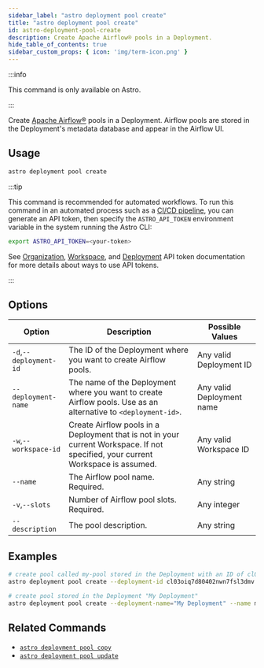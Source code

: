 ```yaml
---
sidebar_label: "astro deployment pool create"
title: "astro deployment pool create"
id: astro-deployment-pool-create
description: Create Apache Airflow® pools in a Deployment.
hide_table_of_contents: true
sidebar_custom_props: { icon: 'img/term-icon.png' }
---
```


:::info

This command is only available on Astro.

:::

Create [Apache Airflow®](https://airflow.apache.org/) pools in a Deployment. Airflow pools are stored in the Deployment's metadata database and appear in the Airflow UI.

## Usage

```sh
astro deployment pool create
```

:::tip

This command is recommended for automated workflows. To run this command in an automated process such as a [CI/CD pipeline](set-up-ci-cd.md), you can generate an API token, then specify the `ASTRO_API_TOKEN` environment variable in the system running the Astro CLI:

```bash
export ASTRO_API_TOKEN=<your-token>
```

See [Organization](organization-api-tokens.md), [Workspace](workspace-api-tokens.md), and [Deployment](deployment-api-tokens.md) API token documentation for more details about ways to use API tokens.

:::

## Options

| Option                         | Description                                                                            | Possible Values                                                                |
| ------------------------------ | -------------------------------------------------------------------------------------- | ------------------------------------------------------------------------------ |
| `-d`,`--deployment-id`           |    The ID of the Deployment where you want to create Airflow pools.                                                | Any valid Deployment ID |
| `--deployment-name` | The name of the Deployment where you want to create Airflow pools. Use as an alternative to `<deployment-id>`. | Any valid Deployment name                                            |
| `-w`,`--workspace-id`          | Create Airflow pools in a Deployment that is not in your current Workspace. If not specified, your current Workspace is assumed.          | Any valid Workspace ID                                                         |
| `--name`          | The Airflow pool name. Required.        | Any string                                                         |
| `-v`,`--slots`          | Number of Airflow pool slots. Required.           | Any integer                                                         |
| `--description`          | The pool description.          | Any string                                                         |

## Examples

```bash
# create pool called my-pool stored in the Deployment with an ID of cl03oiq7d80402nwn7fsl3dmv
astro deployment pool create --deployment-id cl03oiq7d80402nwn7fsl3dmv --name my-pool --slots 10

# create pool stored in the Deployment "My Deployment"
astro deployment pool create --deployment-name="My Deployment" --name my-pool --slots 10
```

## Related Commands

- [`astro deployment pool copy`](cli/astro-deployment-pool-copy.md)
- [`astro deployment pool update`](cli/astro-deployment-pool-update.md)
